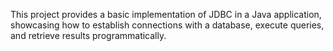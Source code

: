 This project provides a basic implementation of JDBC in a Java application, showcasing how to establish connections with a database, execute queries, and retrieve results programmatically.
